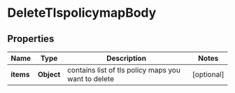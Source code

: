 # DeleteTlspolicymapBody

## Properties
Name | Type | Description | Notes
------------ | ------------- | ------------- | -------------
**items** | **Object** | contains list of tls policy maps you want to delete |  [optional]
